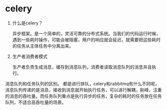 # celery
1. 什么是celery？
   
   异步框架。是一个简单的，灵活可靠的分布式系统。当我们的代码运行时候，遇到一些耗时操作，可能会被阻塞，用户的响应就会延迟，就需要把这些耗时的任务从主体任务中分离出来。

2. 生产者消费者模式

    生产者负责生成消息，缓存到消息队列，消费者读取消息队列的消息并且执行。

消息队列和任务队列的区别。
都是进行排队，celery和rabbitmq有什么不同呢，消息队列传递的是消息，接收到消息就开始执行任务，可以进行解耦，削峰，注重的消息的吞吐量。而任务队列重点是执行异步的任务，复杂的耗时的任务放在任务队列，不适合高吞吐量的场景。
